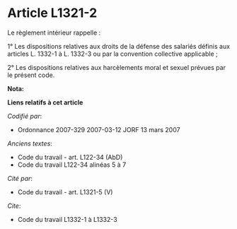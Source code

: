 # Article L1321-2

Le règlement intérieur rappelle :

1° Les dispositions relatives aux droits de la défense des salariés définis aux articles L. 1332-1 à L. 1332-3 ou par la
convention collective applicable ;

2° Les dispositions relatives aux harcèlements moral et sexuel prévues par le présent code.

**Nota:**



**Liens relatifs à cet article**

_Codifié par_:

  - Ordonnance 2007-329 2007-03-12 JORF 13 mars 2007

_Anciens textes_:

  - Code du travail - art. L122-34 (AbD)
  - Code du travail L122-34 alinéas 5 à 7

_Cité par_:

  - Code du travail - art. L1321-5 (V)

_Cite_:

  - Code du travail L1332-1 à L1332-3
